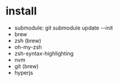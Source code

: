 # install
* submodule: git submodule update --init
* brew
* zsh (brew)
* oh-my-zsh
* zsh-syntax-highlighting
* nvm
* git (brew)
* hyperjs
